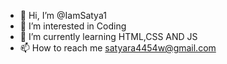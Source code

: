 - 👋 Hi, I’m @IamSatya1
- 👀 I’m interested in Coding
- 🌱 I’m currently learning HTML,CSS AND JS
- 📫 How to reach me satyara4454w@gmail.com

<!---
IamSatya1/IamSatya1
